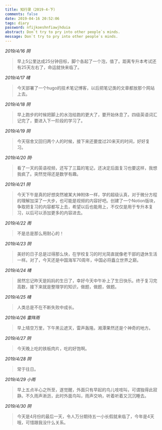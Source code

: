 ```yaml
---
title: 知行录（2019-4-下）
comments: false
date: 2019-04-16 20:52:06
tags: diary
password: nfijkoeshnfiawjhduia
abstract: Don`t try to pry into other people`s minds.
message: Don`t try to pry into other people`s minds.
---
```


*2019/4/16 阴*

> 早上5公里达成25分钟目标，脚个各起了一个泡，值了。距离专升本考试还有25天左右了，命运就快来临了。

*2019/4/17 晴*

> 今天部署了一个hugo的技术笔记博客，以后把笔记类的文章都放那个网站上去。

*2019/4/18 阴*

> 早上跑步的时候把脚上的水泡给跑的更大了，要开始休息了。四级英语词汇记完了，要进入下一阶段的学习了。

*2019/4/19 阴*

> 今天宿舍又回归两个人的时候，接下来还要度过20来天的时间，好好复习。

*2019/4/20 阴·*

> 看了一天的英语视频，还写了三篇的笔记，还决定后面复习也要这样，我想我疯了。突然觉得还是数学有趣。

*2019/4/21 阴*

> 今天下午是真的好想突然被某大神附体一样，学的超级认真，对于微分方程的理解加深了一大步，也可能是视频的内容好吧。创建了一个Notion版块，争取把复习的内容都写上去，希望以后也能用上，不仅仅是用于专升本复习，以后可以添加更多的内容进去。

*2019/4/22 雨*

> 不是总是那么用耐心的！

*2019/4/23 阴*

> 美好的日子总是过得那么快，在学校复习的时光简直就像老干部的退休生活一样。对了，今天还是中国海军70周年，中国必将矗立世界之巅。

*2019/4/24 晴*

> 居然忘记昨天是妈妈的生日了，幸好今天中午补上了生日快乐。终于复习完高数，接下来就是整理学的知识，做题，做题，做题。

*2019/4/25 晴*

> 人类总是不在不断失败中成长。

*2019/4/26 雷阵雨*

> 早上晴空万里，下午黑云遮天，雷声轰隆。湘潭果然还是个神奇的地方。

*2019/4/27 阴*

> 今天晚上吃的铁板肉片，吃的好饱啊。

*2019/4/28 阴*

> 常于往日。

*2019/4/29 小雨*

> 早上五点半心之所至，遂觉醒，外面只有早起的鸟儿吱吱叫，可谓独得此寂静。不久雨声淅沥，此时外面鸟叫，雨声交响，听着听着又沉沉睡去。

*2019/4/30 阴*

> 今天是4月份的最后一天，令人万分期待五一小长假就来临了，今年是4天哦，可惜跟我没什么关系。